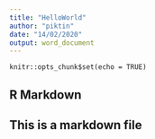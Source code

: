 ```yaml
---
title: "HelloWorld"
author: "piktin"
date: "14/02/2020"
output: word_document
---
```


```{r setup, include=FALSE}
knitr::opts_chunk$set(echo = TRUE)
```

## R Markdown

## This is a markdown file
